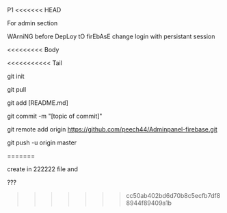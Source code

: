 P1
<<<<<<< HEAD

For admin section

WArniNG before DepLoy tO firEbAsE change login with persistant session




<<<<<<<<< Body




<<<<<<<<<<< Tail

git init 

git pull

git add [README.md]

git commit -m "[topic of commit]"

git remote add origin https://github.com/peech44/Adminpanel-firebase.git

git push -u origin master

=======

create in 222222 file and

???
>>>>>>> cc50ab402bd6d70b8c5ecfb7df88944f89409a1b
